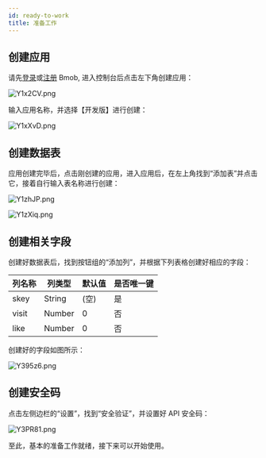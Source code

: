 ```yaml
---
id: ready-to-work
title: 准备工作
---
```


## 创建应用

请先[登录](https://www.bmob.cn/)或[注册](https://www.bmob.cn/) Bmob, 进入控制台后点击左下角创建应用：  

![Y1x2CV.png](https://s1.ax1x.com/2020/05/10/Y1x2CV.png)

输入应用名称，并选择【开发版】进行创建：

![Y1xXvD.png](https://s1.ax1x.com/2020/05/10/Y1xXvD.png)

## 创建数据表

应用创建完毕后，点击刚创建的应用，进入应用后，在左上角找到“添加表”并点击它，接着自行输入表名称进行创建： 

![Y1zhJP.png](https://s1.ax1x.com/2020/05/10/Y1zhJP.png)  

![Y1zXiq.png](https://s1.ax1x.com/2020/05/10/Y1zXiq.png)

## 创建相关字段

创建好数据表后，找到按钮组的“添加列”，并根据下列表格创建好相应的字段：  

| 列名称 | 列类型 | 默认值 | 是否唯一键 |
| ----- | ----- | ----- | ----- |
| skey  | String | (空) | 是 |
| visit | Number | 0 | 否 |
| like | Number | 0 | 否 |  

创建好的字段如图所示：  

![Y395z6.png](https://s1.ax1x.com/2020/05/10/Y395z6.png)

## 创建安全码

点击左侧边栏的“设置”，找到“安全验证”，并设置好 API 安全码：  

![Y3PR81.png](https://s1.ax1x.com/2020/05/10/Y3PR81.png)

至此，基本的准备工作就绪，接下来可以开始使用。



